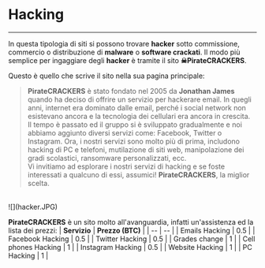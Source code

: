 # Hacking
---
In questa tipologia di siti si possono trovare **hacker** sotto commissione, commercio o distribuzione di **malware** o **software crackati**.
Il modo più semplice per ingaggiare degli **hacker** è tramite il sito **☠PirateCRACKERS**.

Questo è quello che scrive il sito nella sua pagina principale:

>**PirateCRACKERS** è stato fondato nel 2005 da **Jonathan James** quando ha deciso di offrire un servizio per hackerare email. In quegli anni, internet era dominato dalle email, perché i social network non esistevano ancora e la tecnologia dei cellulari era ancora in crescita.<br/> Il tempo è passato ed il gruppo si è sviluppato gradualmente e noi abbiamo aggiunto diversi servizi come: Facebook, Twitter o Instagram. Ora, i nostri servizi sono molto più di prima, includono hacking di PC e telefoni, mutilazione di siti web, manipolazione dei gradi scolastici, ransomware personalizzati, ecc.<br/>
>Vi invitiamo ad esplorare i nostri servizi di hacking e se foste interessati a qualcuno di essi, assumici! **PirateCRACKERS**, la miglior scelta.

  <br/>
![](hacker.JPG)

**PirateCRACKERS** è un sito molto all'avanguardia, infatti un'assistenza ed la lista dei prezzi:
| **Servizio** | **Prezzo (BTC)** |
| -- | -- |
| Emails Hacking | 0.5 |
| Facebook Hacking | 0.5 |
| Twitter Hacking | 0.5 |
| Grades change | 1 |
| Cell phones Hacking | 1 |
| Instagram Hacking | 0.5 |
| Website Hacking | 1 |
| PC Hacking | 1 |